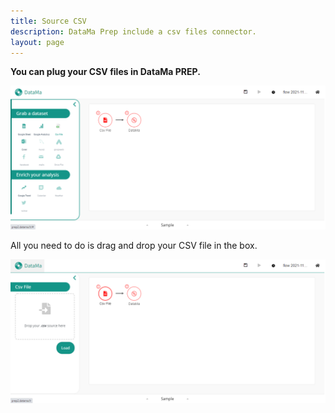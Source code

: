 ```yaml
---
title: Source CSV
description: DataMa Prep include a csv files connector.
layout: page
---
```


**You can plug your CSV files in DataMa PREP.**


![CSV Step 1](images/CSVstep1.png)

All you need to do is drag and drop your CSV file in the box.

![CSV Step 2](images/CSVstep2.png)
